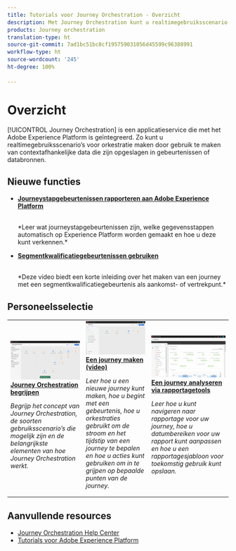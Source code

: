```yaml
---
title: Tutorials voor Journey Orchestration - Overzicht
description: Met Journey Orchestration kunt u realtimegebruiksscenario’s voor orkestratie maken door gebruik te maken van contextafhankelijke data die zijn opgeslagen in gebeurtenissen of databronnen
products: Journey orchestration
translation-type: ht
source-git-commit: 7ad1bc51bc8cf195759031056d45599c96388991
workflow-type: ht
source-wordcount: '245'
ht-degree: 100%

---
```



# Overzicht

[!UICONTROL Journey Orchestration] is een applicatieservice die met het Adobe Experience Platform is geïntegreerd. Zo kunt u realtimegebruiksscenario’s voor orkestratie maken door gebruik te maken van contextafhankelijke data die zijn opgeslagen in gebeurtenissen of databronnen.

## Nieuwe functies

* **[Journeystapgebeurtenissen rapporteren aan Adobe Experience Platform](/help/reporting-step-events-to-adobe-experience-platform.md)**

   <br>
   *Leer wat journeystapgebeurtenissen zijn, welke gegevensstappen automatisch op Experience Platform worden gemaakt en hoe u deze kunt verkennen.*
* **[Segmentkwalificatiegebeurtenissen gebruiken](/help/using-segment-qualification-events.md)**

   <br>
   *Deze video biedt een korte inleiding over het maken van een journey met een segmentkwalificatiegebeurtenis als aankomst- of vertrekpunt.*

## Personeelsselectie

<table>
<tr>
  <td>
    <a href="./understanding-journey-orchestration.md">
      <img alt="Journey Orchestration begrijpen" src="./assets/journey-orchestration-example.png"/>
    </a>
    <div>
      <a href="./understanding-journey-orchestration.md">
    <strong>Journey Orchestration begrijpen</strong>
    </a>
    </div>
    <p>
    <em>Begrijp het concept van Journey Orchestration, de soorten gebruiksscenario’s die mogelijk zijn en de belangrijkste elementen van hoe Journey Orchestration werkt.</em>
    <p>
  </td>
  <td>
    <a href="./create-a-journey.md">
        <img alt="Een journey maken (video)" src="./assets/journey34.png"/>
    </a>
    <div>
      <a href="./create-a-journey.md">
    <strong>Een journey maken (video)</strong>
    </a>
    </div>
    <p>
    <em>Leer hoe u een nieuwe journey kunt maken, hoe u begint met een gebeurtenis, hoe u orkestraties gebruikt om de stroom en het tijdstip van een journey te bepalen en hoe u acties kunt gebruiken om in te grijpen op bepaalde punten van de journey.</em>
    <p>
  </td>
  <td>
   <a href="./analyze-a-journey-via-reporting-tools.md">
      <img alt="Een journey analyseren via rapportagetools" src="./assets/dynamic_report_journey_8.png" />
    </a>
    <div>
      <a href="./analyze-a-journey-via-reporting-tools.md">
    <strong>Een journey analyseren via rapportagetools</strong>
    </a>
    </div>
    <p>
    <em>Leer hoe u kunt navigeren naar rapportage voor uw journey, hoe u datumbereiken voor uw rapport kunt aanpassen en hoe u een rapportagesjabloon voor toekomstig gebruik kunt opslaan. </em>
    <p>
  </td>
</tr>
</table>

## Aanvullende resources

* [Journey Orchestration Help Center](https://docs.adobe.com/content/help/nl-NL/journeys/using/journey-orchestration-home.html)
* [Tutorials voor Adobe Experience Platform](https://docs.adobe.com/content/help/en/platform-learn/tutorials/overview.html)

